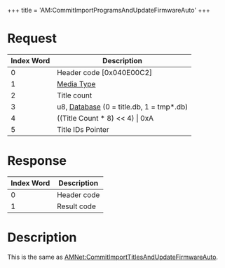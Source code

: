 +++
title = 'AM:CommitImportProgramsAndUpdateFirmwareAuto'
+++

# Request

| Index Word | Description                                                            |
|------------|------------------------------------------------------------------------|
| 0          | Header code \[0x040E00C2\]                                             |
| 1          | [Media Type](Filesystem_services#mediatype "wikilink")                 |
| 2          | Title count                                                            |
| 3          | u8, [Database](Title_Database "wikilink") (0 = title.db, 1 = tmp\*.db) |
| 4          | ((Title Count \* 8) \<\< 4) \| 0xA                                     |
| 5          | Title IDs Pointer                                                      |

# Response

| Index Word | Description |
|------------|-------------|
| 0          | Header code |
| 1          | Result code |

# Description

This is the same as [AMNet:CommitImportTitlesAndUpdateFirmwareAuto](AMNet:CommitImportTitlesAndUpdateFirmwareAuto "wikilink").
